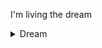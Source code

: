 I'm living the dream
<details>
  <summary>Dream</summary>

  ```
  D ead inside
  R econsidering my life
  E ating nothing
  A complete mess
  M entally unstable
  ```

You can buy me cement btw
<a href="https://www.buymeacoffee.com/xijisuno" target="_blank"><img src="https://cdn.buymeacoffee.com/buttons/v2/default-blue.png" alt="Buy Me A Coffee" style="height: 60px !important;width: 217px !important;" ></a>
